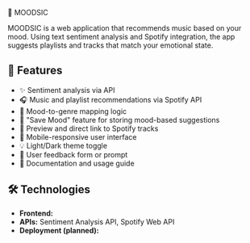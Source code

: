 🎵 MOODSIC

MOODSIC is a web application that recommends music based on your mood. Using text sentiment analysis and Spotify integration, the app suggests playlists and tracks that match your emotional state.

## 🚀 Features

- ✨ Sentiment analysis via API
- 🎧 Music and playlist recommendations via Spotify API
- 🎵 Mood-to-genre mapping logic
- 💾 "Save Mood" feature for storing mood-based suggestions
- 🔗 Preview and direct link to Spotify tracks
- 📱 Mobile-responsive user interface
- 💡 Light/Dark theme toggle
- 📝 User feedback form or prompt
- 📄 Documentation and usage guide

## 🛠️ Technologies

- **Frontend:** 
- **APIs:** Sentiment Analysis API, Spotify Web API
- **Deployment (planned):** 
